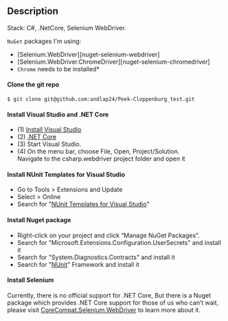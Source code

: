 ## Description
Stack: C#, .NetCore, Selenium WebDriver.

`NuGet` packages I'm using:

- [Selenium.WebDriver][nuget-selenium-webdriver]
- [Selenium.WebDriver.ChromeDriver][nuget-selenium-chromedriver]
- `Chrome` needs to be installed*

#### Clone the git repo
```
$ git clone git@github.com:andlap24/Peek-Cloppenburg_test.git
```

#### Install Visual Studio and .NET Core

- (1) [Install Visual Studio](https://www.visualstudio.com/en-us/visual-studio-homepage-vs.aspx)
- (2) [.NET Core](https://www.microsoft.com/net/download/core)
- (3) Start Visual Studio.
- (4) On the menu bar, choose File, Open, Project/Solution.  
      Navigate to the csharp.webdriver project folder and open it

#### Install NUnit Templates for Visual Studio 
-  Go to Tools > Extensions and Update
-  Select > Online
-  Search for "[NUnit Templates for Visual Studio](https://marketplace.visualstudio.com/items?itemName=NUnitDevelopers.NUnitTemplatesforVisualStudio)"

#### Install Nuget package
-  Right-click on your project and click “Manage NuGet Packages”.
-  Search for "Microsoft.Extensions.Configuration.UserSecrets" and install it
-  Search for "System.Diagnostics.Contracts" and install it
-  Search for "[NUnit](https://www.nuget.org/packages/NUnit/)" Framework and install it

#### Install Selenium
Currently, there is no official support for .NET Core, But there is a Nuget package which provides .NET Core support for those of us who can’t wait, please visit [CoreCompat.Selenium.WebDriver](https://www.nuget.org/packages/CoreCompat.Selenium.WebDriver/2.54.0-beta002)  to learn more about it.
